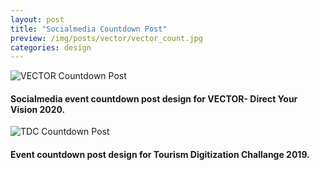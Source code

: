 ```yaml
---
layout: post
title: "Socialmedia Countdown Post"
preview: /img/posts/vector/vector_count.jpg
categories: design
---
```


![VECTOR Countdown Post](/img/posts/vector/vector_count.jpg)

#### Socialmedia event countdown post design for VECTOR- Direct Your Vision 2020.

![TDC Countdown Post](/img/posts/tdc/tdc_count.jpg) 

#### Event countdown post design for Tourism Digitization Challange 2019.